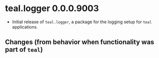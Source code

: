 # teal.logger 0.0.0.9003

* Initial release of `teal.logger`, a package for the logging setup for `teal` applications.

## Changes (from behavior when functionality was part of `teal`)
